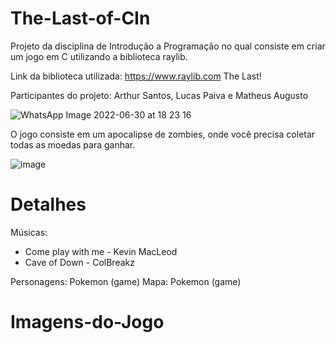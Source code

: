 # The-Last-of-CIn

Projeto da disciplina de Introdução a Programação no qual consiste em criar um jogo em C utilizando a biblioteca raylib.

Link da biblioteca utilizada: https://www.raylib.com The Last!

Participantes do projeto: Arthur Santos, Lucas Paiva e Matheus Augusto


![WhatsApp Image 2022-06-30 at 18 23 16](https://user-images.githubusercontent.com/84881858/176781556-dbe2b6ca-f377-4c8d-82f6-5e224f682ea8.jpeg)

O jogo consiste em um apocalipse de zombies, onde você precisa coletar todas as moedas para ganhar. 

![image](https://user-images.githubusercontent.com/84881858/176781703-4ed5037c-5924-4c6f-93f0-d23aa72344c5.png)

# Detalhes

Músicas: 
  - Come play with me - Kevin MacLeod
  - Cave of Down - ColBreakz

Personagens: Pokemon (game) 
Mapa: Pokemon (game) 

# Imagens-do-Jogo

